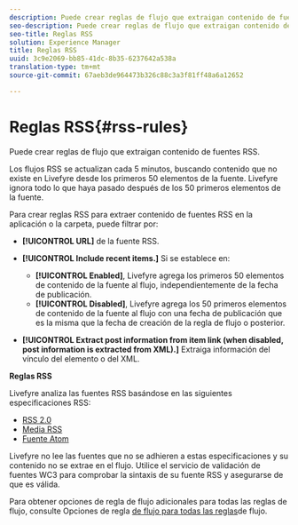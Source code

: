 ```yaml
---
description: Puede crear reglas de flujo que extraigan contenido de fuentes RSS.
seo-description: Puede crear reglas de flujo que extraigan contenido de fuentes RSS.
seo-title: Reglas RSS
solution: Experience Manager
title: Reglas RSS
uuid: 3c9e2069-bb85-41dc-8b35-6237642a538a
translation-type: tm+mt
source-git-commit: 67aeb3de964473b326c88c3a3f81ff48a6a12652

---
```



# Reglas RSS{#rss-rules}

Puede crear reglas de flujo que extraigan contenido de fuentes RSS.

Los flujos RSS se actualizan cada 5 minutos, buscando contenido que no existe en Livefyre desde los primeros 50 elementos de la fuente. Livefyre ignora todo lo que haya pasado después de los 50 primeros elementos de la fuente.

Para crear reglas RSS para extraer contenido de fuentes RSS en la aplicación o la carpeta, puede filtrar por:

* **[!UICONTROL URL]** de la fuente RSS.
* **[!UICONTROL Include recent items.]** Si se establece en:

   * **[!UICONTROL Enabled]**, Livefyre agrega los primeros 50 elementos de contenido de la fuente al flujo, independientemente de la fecha de publicación.
   * **[!UICONTROL Disabled]**, Livefyre agrega los 50 primeros elementos de contenido de la fuente al flujo con una fecha de publicación que es la misma que la fecha de creación de la regla de flujo o posterior.

* **[!UICONTROL Extract post information from item link (when disabled, post information is extracted from XML).]** Extraiga información del vínculo del elemento o del XML.

**Reglas RSS**

Livefyre analiza las fuentes RSS basándose en las siguientes especificaciones RSS:

* [RSS 2.0](https://en.wikipedia.org/wiki/RSS)
* [Media RSS](https://en.wikipedia.org/wiki/Media_RSS)
* [Fuente Atom](https://validator.w3.org/feed/docs/atom.html)

Livefyre no lee las fuentes que no se adhieren a estas especificaciones y su contenido no se extrae en el flujo. Utilice el servicio de validación de fuentes WC3 para comprobar la sintaxis de su fuente RSS y asegurarse de que es válida.

Para obtener opciones de regla de flujo adicionales para todas las reglas de flujo, consulte Opciones de regla [de flujo para todas las reglas](../c-streams/c-stream-rule-options-for-all-stream-rules.md#c_stream_rule_options_for_all_stream_rules)de flujo.
